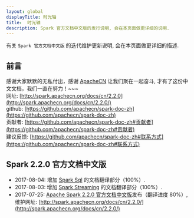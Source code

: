 ```yaml
---
layout: global
displayTitle: 时光轴
title:  时光轴
description: Spark 官方文档中文版的发行说明, 会在本页面做更详细的说明.
---
```


有关 `Spark 官方文档中文版` 的迭代维护更新说明, 会在本页面做更详细的描述.

## 前言
感谢大家默默的无私付出，感谢 [ApacheCN](htttp://www.apachecn.org) 让我们聚在一起奋斗, 才有了这份中文文档，我们一直在努力！~~~  
网址: [http://spark.apachecn.org/docs/cn/2.2.0](http://spark.apachecn.org/docs/cn/2.2.0/)  
github: [https://github.com/apachecn/spark-doc-zh](https://github.com/apachecn/spark-doc-zh)  
贡献者: [https://github.com/apachecn/spark-doc-zh#贡献者](https://github.com/apachecn/spark-doc-zh#贡献者)  
建议反馈: [https://github.com/apachecn/spark-doc-zh#联系方式](https://github.com/apachecn/spark-doc-zh#联系方式)

## Spark 2.2.0 官方文档中文版

* 2017-08-04: 增加 [Spark Sql](http://spark.apachecn.org/docs/cn/2.2.0/sql-programming-guide.html) 的文档翻译部分（100%）.
* 2017-08-03: 增加 [Spark Streaming](http://spark.apachecn.org/docs/cn/2.2.0/streaming-programming-guide.html) 的文档翻译部分（100%）.
* 2017-07-25: [Apache Spark 2.2.0 官方文档中文版](http://spark.apachecn.org/docs/cn/2.2.0/)发布（翻译进度 80%）, 维护网址: [http://spark.apachecn.org/docs/cn/2.2.0/](http://spark.apachecn.org/docs/cn/2.2.0/)
